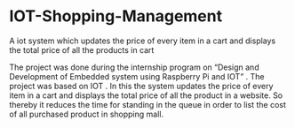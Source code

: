 # IOT-Shopping-Management
A iot system which updates the price of every item in a cart and displays the total price of all the products in cart 

The project was done during the internship program on “Design and Development of Embedded system using  Raspberry Pi and IOT” .
The project was based on IOT . In this the system updates the price of every item in a cart and displays the total price of all the product 
in a website. 
So thereby it reduces the time for standing in the queue in order to list the cost of all purchased product in shopping mall.
